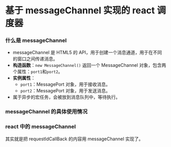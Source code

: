 # 基于 messageChannel 实现的 react 调度器

### 什么是 messageChannel

- messageChannel 是 HTML5 的 API，用于创建一个消息通道，用于在不同的窗口之间传递消息。
- **构造函数**：`new MessageChannel()` 返回一个 MessageChannel 对象，包含两个属性：`port1`和`port2`。
- **实例属性**：
  - `port1`：MessagePort 对象，用于接收消息。
  - `port2`：MessagePort 对象，用于发送消息。
- 属于异步的宏任务，会被放到消息队列中，等待执行。

### messageChannel 的具体使用情况

### react 中的 messageChannel

其实就是把 requestIdCallBack 的内容用 messageChannel 实现了。
